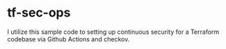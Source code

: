 # tf-sec-ops
I utilize this sample code to setting up continuous security for a Terraform codebase via Github Actions and checkov.

